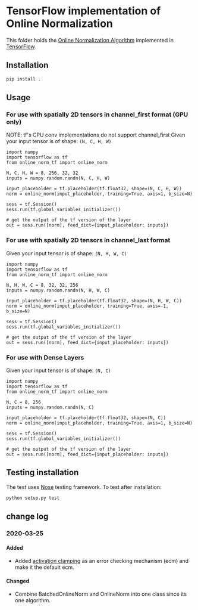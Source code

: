 # TensorFlow implementation of Online Normalization

This folder holds the [Online Normalization Algorithm](https://arxiv.org/abs/1905.05894) implemented in [TensorFlow](https://www.tensorflow.org//).

## Installation

```bash
pip install .
```

## Usage

### For use with spatially 2D tensors in channel_first format (GPU only)
NOTE: tf's CPU conv implementations do not support channel_first
Given your input tensor is of shape: `(N, C, H, W)`
```
import numpy
import tensorflow as tf
from online_norm_tf import online_norm

N, C, H, W = 8, 256, 32, 32
inputs = numpy.random.randn(N, C, H, W)

input_placeholder = tf.placeholder(tf.float32, shape=(N, C, H, W))
norm = online_norm(input_placeholder, training=True, axis=1, b_size=N)

sess = tf.Session()
sess.run(tf.global_variables_initializer())

# get the output of the tf version of the layer
out = sess.run([norm], feed_dict={input_placeholder: inputs})
```

### For use with spatially 2D tensors in channel_last format
Given your input tensor is of shape: `(N, H, W, C)`
```
import numpy
import tensorflow as tf
from online_norm_tf import online_norm

N, H, W, C = 8, 32, 32, 256
inputs = numpy.random.randn(N, H, W, C)

input_placeholder = tf.placeholder(tf.float32, shape=(N, H, W, C))
norm = online_norm(input_placeholder, training=True, axis=-1, b_size=N)

sess = tf.Session()
sess.run(tf.global_variables_initializer())

# get the output of the tf version of the layer
out = sess.run([norm], feed_dict={input_placeholder: inputs})
```

### For use with Dense Layers
Given your input tensor is of shape: `(N, C)`
```
import numpy
import tensorflow as tf
from online_norm_tf import online_norm

N, C = 8, 256
inputs = numpy.random.randn(N, C)

input_placeholder = tf.placeholder(tf.float32, shape=(N, C))
norm = online_norm(input_placeholder, training=True, axis=1, b_size=N)

sess = tf.Session()
sess.run(tf.global_variables_initializer())

# get the output of the tf version of the layer
out = sess.run([norm], feed_dict={input_placeholder: inputs})
```

## Testing installation

The test uses [Nose](https://nose.readthedocs.io/en/latest/) testing framework.
To test after installation:
```bash
python setup.py test
```

## change log

### 2020-03-25

#### Added

- Added [activation clamping](LinkToActClampPaper) as an error checking mechanism (ecm) and make it the default ecm.

#### Changed

- Combine BatchedOnlineNorm and OnlineNorm into one class since its one algorithm.

